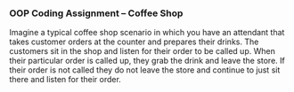 ### OOP Coding Assignment – Coffee Shop

Imagine a typical coffee shop scenario in which you have an attendant that takes 
customer orders at the counter and prepares their drinks. The customers sit in 
the shop and listen for their order to be called up. When their particular order 
is called up, they grab the drink and leave the store. If their order is not 
called they do not leave the store and continue to just sit there and listen 
for their order. 